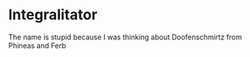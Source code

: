 # Integralitator
The name is stupid because I was thinking about Doofenschmirtz from Phineas and Ferb
